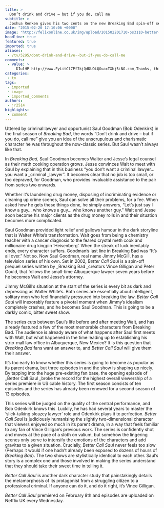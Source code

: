 ```yaml
---
title: >
  Don’t drink and drive – but if you do, call me
subtitle: >
  Joshua Renken gives his two cents on the new Breaking Bad spin-off series, Better Call Saul
date: "2015-02-20 17:10:06 +0000"
image: "http://felixonline.co.uk/img/upload/201502201710-ps3110-better-call-saul-1-cmyk.jpg"
headline: true
featured: true
imported: true
aliases:
 - /tv/5295/dont-drink-and-drive--but-if-you-do-call-me
comments:
 - value: >
     DIulHP http://www.FyLitCl7Pf7kjQdDUOLQOuaxTXbj5iNG.com,Thanks, this site is really practical.| <br>cs go skins list http://mangable.com/forums/bug-reports/55108-cs-go-skins-from-having-these-day-or-two-rests.html,Great looking site. Presume you did a whole lot of your own html coding.| <br>nba 2k16 mt glitch pc http://buy-lol-accounts.simplesite.com/425215978/3705455/posting/an-unbiased-overview-of-league-of-legends-an-easy-paced-competing-online-game,YAita0 http://www.y7YwKx7Pm6OnyJvolbcwrWdoEnRF29pb.com,Fi07DQ http://www.FyLitCl7Pf7ojQdDUOLQOuaxTXbj5iNG.com
categories:
 - tv
tags:
 - imported
 - image
 - imported_comments
authors:
 - jr2514
highlights:
 - comment
---
```


Uttered by criminal lawyer and opportunist Saul Goodman (Bob Odenkirk) in the final season of _Breaking Bad_, the words “Don’t drink and drive – but if you do, call me” give you an idea of the unscrupulous and charismatic character he was throughout the now-classic series. But Saul wasn’t always like that.

In _Breaking Bad_, Saul Goodman becomes Walter and Jesse’s legal counsel as their meth cooking operation grows. Jesse convinces Walt to meet with Saul by explaining that in this business “you don’t want a criminal lawyer... you want a _criminal _lawyer”. It becomes clear that no job is too small, or too depraved, for Goodman, who provides invaluable assistance to the pair from series two onwards.

Whether it’s laundering drug money, disposing of incriminating evidence or cleaning up crime scenes, Saul can solve all their problems, for a fee. When asked how he gets these things done, he simply answers, “Let’s just say I know a guy… who knows a guy… who knows another guy.” Walt and Jesse soon become his major clients as the drug money rolls in and their situation becomes more complicated.

Saul Goodman provided light relief and gallows humour in the dark storyline that is Walter White’s transformation. Walt goes from being a chemistry teacher with a cancer diagnosis to the feared crystal meth cook and millionaire drug kingpin ‘Heisenberg’. When the streak of luck inevitably ends, every character suffers. Goodman’s last line in Breaking Bad was “It’s all over.” Not so. Now Saul Goodman, real name Jimmy McGill, has a television series of his own. Set in 2002, _Better Call Saul_ is a spin-off prequel series written by _Breaking Bad _creators Vince Gilligan and Peter Gould, that follows the small-time Albuquerque lawyer seven years before he becomes Walt and Jesse’s attorney.

Jimmy McGill’s situation at the start of the series is every bit as dark and depressing as Walter White’s. Both series are essentially about intelligent, solitary men who feel financially pressured into breaking the law. _Better Call Saul_ will inexorably feature a pivotal moment when Jimmy’s idealism completely crashes, and he becomes Saul Goodman. This is going to be a darkly comic, bitter sweet show.

The series cuts between Saul’s life before and after meeting Walt, and has already featured a few of the most memorable characters from Breaking Bad. The audience is already aware of what happens after Saul first meets with Walt, but what happened in the time leading up to establishing his strip-mall law office in Albuquerque, New Mexico? It is this question that _Breaking Bad_ fans want an answer to, and _Better Call Saul_ will give them their answer.

It’s too early to know whether this series is going to become as popular as its parent drama, but three episodes in and the show is shaping up nicely. By tapping into the huge pre-existing fan base, the opening episode of _Better Call Saul _broke the record for the highest overall viewership of a series premiere in US cable history. The first season consists of ten episodes and the series has already been renewed for a second season of 13 episodes.

This series will be judged on the quality of the central performance, and Bob Odenkirk knows this. Luckily, he has had several years to master the ‘slick-talking sleazey lawyer’ role and Odenkirk plays it to perfection. _Better Call Saul_ is judiciously humanising the slightly two-dimensional character that viewers enjoyed so much in its parent drama, in a way that feels familiar to any fan of Vince Gilligan’s previous work. The series is confidently shot and moves at the pace of a sloth on valium, but somehow the lingering scenes only serve to intensify the emotions of the characters and add gravitas to a given situation. Crucially, _Better Call Saul_ never feels too slow (Perhaps it would if one hadn’t already been exposed to dozens of hours of _Breaking Bad_). The two shows are stylistically identical to each other. Saul’s story is a complex one and those involved in making the series understand that they should take their sweet time in telling it.

_Better Call Saul_ is another dark character study that painstakingly details the metamorphosis of its protagonist from a struggling citizen to a professional criminal. If anyone can do it, and do it right, it’s Vince Gilligan.

_Better Call Saul_ premiered on February 8th and episodes are uploaded on Netflix UK every Wednesday.
